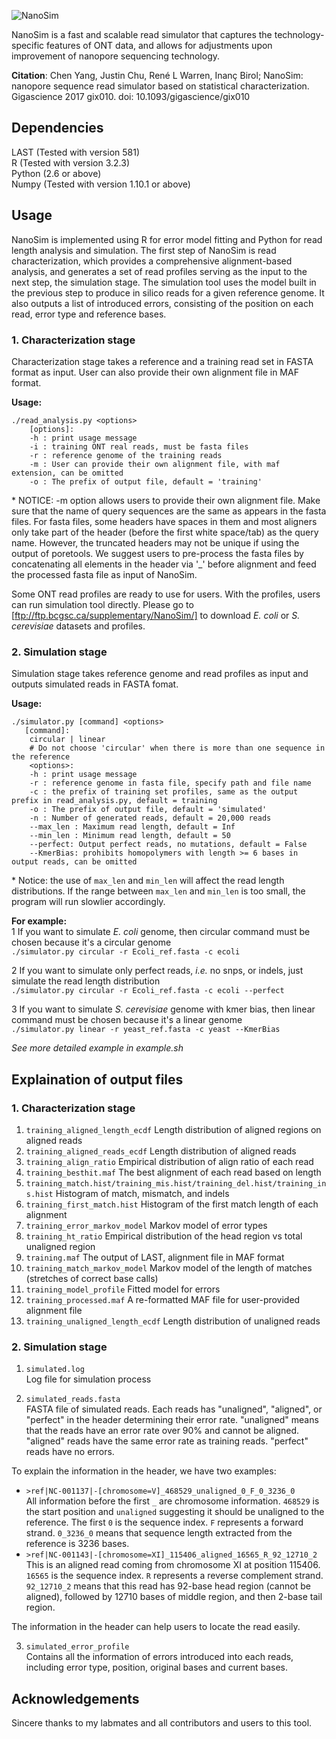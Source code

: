 ![NanoSim](https://github.com/bcgsc/NanoSim/blob/master/NanoSim%20logo.png)

NanoSim is a fast and scalable read simulator that captures the technology-specific features of ONT data, and allows for adjustments upon improvement of nanopore sequencing technology.  

__Citation__: Chen Yang, Justin Chu, René L Warren, Inanç Birol; NanoSim: nanopore sequence read simulator based on statistical characterization. Gigascience 2017 gix010. doi: 10.1093/gigascience/gix010

## Dependencies
LAST (Tested with version 581)  
R (Tested with version 3.2.3)  
Python (2.6 or above)  
Numpy (Tested with version 1.10.1 or above)  

## Usage
NanoSim is implemented using R for error model fitting and Python for read length analysis and simulation. The first step of NanoSim is read characterization, which provides a comprehensive alignment-based analysis, and generates a set of read profiles serving as the input to the next step, the simulation stage. The simulation tool uses the model built in the previous step to produce in silico reads for a given reference genome. It also outputs a list of introduced errors, consisting of the position on each read, error type and reference bases.

### 1. Characterization stage  
Characterization stage takes a reference and a training read set in FASTA format as input. User can also provide their own alignment file in MAF format.  

__Usage:__  
```
./read_analysis.py <options>  
    [options]:  
    -h : print usage message  
    -i : training ONT real reads, must be fasta files  
    -r : reference genome of the training reads  
    -m : User can provide their own alignment file, with maf extension, can be omitted  
    -o : The prefix of output file, default = 'training'  
```
\* NOTICE: -m option allows users to provide their own alignment file. Make sure that the name of query sequences are the same as appears in the fasta files. For fasta files, some headers have spaces in them and most aligners only take part of the header (before the first white space/tab) as the query name. However, the truncated headers may not be unique if using the output of poretools. We suggest users to pre-process the fasta files by concatenating all elements in the header via '\_' before alignment and feed the processed fasta file as input of NanoSim.  

Some ONT read profiles are ready to use for users. With the profiles, users can run simulation tool directly. Please go to [ftp://ftp.bcgsc.ca/supplementary/NanoSim/] to download _E. coli_ or _S. cerevisiae_ datasets and profiles.

### 2. Simulation stage  
Simulation stage takes reference genome and read profiles as input and outputs simulated reads in FASTA fomat.  

__Usage:__  
```
./simulator.py [command] <options>  
   [command]:  
    circular | linear  
    # Do not choose 'circular' when there is more than one sequence in the reference  
    <options>:  
    -h : print usage message
    -r : reference genome in fasta file, specify path and file name  
    -c : the prefix of training set profiles, same as the output prefix in read_analysis.py, default = training  
    -o : The prefix of output file, default = 'simulated'  
    -n : Number of generated reads, default = 20,000 reads  
    --max_len : Maximum read length, default = Inf
    --min_len : Minimum read length, default = 50
    --perfect: Output perfect reads, no mutations, default = False  
    --KmerBias: prohibits homopolymers with length >= 6 bases in output reads, can be omitted  
```
\* Notice: the use of `max_len` and `min_len` will affect the read length distributions. If the range between `max_len` and `min_len` is too small, the program will run slowlier accordingly.  

__For example:__  
1 If you want to simulate _E. coli_ genome, then circular command must be chosen because it's a circular genome  
`./simulator.py circular -r Ecoli_ref.fasta -c ecoli`  

2 If you want to simulate only perfect reads, _i.e._ no snps, or indels, just simulate the read length distribution  
`./simulator.py circular -r Ecoli_ref.fasta -c ecoli --perfect` 

3 If you want to simulate _S. cerevisiae_ genome with kmer bias, then linear command must be chosen because it's a linear genome  
`./simulator.py linear -r yeast_ref.fasta -c yeast --KmerBias`  

_See more detailed example in example.sh_  

## Explaination of output files  
### 1. Characterization stage
1. `training_aligned_length_ecdf` Length distribution of aligned regions on aligned reads  
2. `training_aligned_reads_ecdf` Length distribution of aligned reads  
3. `training_align_ratio` Empirical distribution of align ratio of each read  
4. `training_besthit.maf` The best alignment of each read based on length  
5. `training_match.hist/training_mis.hist/training_del.hist/training_ins.hist` Histogram of match, mismatch, and indels  
6. `training_first_match.hist` Histogram of the first match length of each alignment  
7. `training_error_markov_model` Markov model of error types  
8. `training_ht_ratio` Empirical distribution of the head region vs total unaligned region  
9. `training.maf` The output of LAST, alignment file in MAF format  
10. `training_match_markov_model` Markov model of the length of matches (stretches of correct base calls)  
11. `training_model_profile` Fitted model for errors  
12. `training_processed.maf` A re-formatted MAF file for user-provided alignment file  
13. `training_unaligned_length_ecdf` Length distribution of unaligned reads  

### 2. Simulation stage  
1. `simulated.log`  
  Log file for simulation process  
  
2. `simulated_reads.fasta`  
  FASTA file of simulated reads. Each reads has "unaligned", "aligned", or "perfect" in the header determining their error rate. "unaligned" means that the reads have an error rate over 90% and cannot be aligned. "aligned" reads have the same error rate as training reads. "perfect" reads have no errors.  
  
  To explain the information in the header, we have two examples:  
  * `>ref|NC-001137|-[chromosome=V]_468529_unaligned_0_F_0_3236_0`  
    All information before the first `_` are chromosome information. `468529` is the start position and `unaligned` suggesting it should be unaligned to the reference. The first `0` is the sequence index. `F` represents a forward strand. `0_3236_0` means that sequence length extracted from the reference is 3236 bases.  
  * `>ref|NC-001143|-[chromosome=XI]_115406_aligned_16565_R_92_12710_2`  
    This is an aligned read coming from chromosome XI at position 115406. `16565` is the sequence index. `R` represents a reverse complement strand. `92_12710_2` means that this read has 92-base head region (cannot be aligned), followed by 12710 bases of middle region, and then 2-base tail region.  
  
  The information in the header can help users to locate the read easily.  
  
3. `simulated_error_profile`  
  Contains all the information of errors introduced into each reads, including error type, position, original bases and current bases.  

## Acknowledgements
Sincere thanks to my labmates and all contributors and users to this tool.
